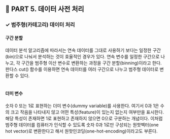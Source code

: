 <h2>📌 PART 5. 데이터 사전 처리</h2>
<h3>✓ 범주형(카테고리) 데이터 처리</h3>

<h4>구간 분할</h4>
데이터 분석 알고리즘에 따라서는 연속 데이터를 그대로 사용하기 보다는 일정한 구간(bin)으로 나눠서 분석하는 것이 효율적인 경우가 있다. 연속 변수를 일정한 구간으로 나누고, 각 구간을 범주형 이산 변수로 변환하는 과정을 구간 분할(binning)이라고 한다. 판다스 cut() 함수를 이용하면 연속 데이터를 여러 구간으로 나누고 범주형 데이터로 변환할 수 있다.<br>
<br>

<h4>더미 변수</h4>
숫자 0 또는 1로 표현하는 더미 변수(dummy variable)를 사용한다. 여기서 0과 1은 수의 크고 작음을 나타내지 않고 어떤 특성(feature)이 있는지 없는지 여부만을 표시한다. 해당 특성이 존재하면 1로 표현하고 존재하지 않으면 0으로 구분하는 개념이다. 이처럼 범주형 데이터를 컴퓨터가 인식할 수 있도록 숫자 0과 1로만 구성되는 원핫벡터(one hot vector)로 변환한다고 해서 원핫인코딩(one-hot-encoding)이라고도 부른다.<br>
<br>